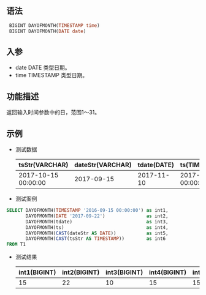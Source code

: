 ## 语法

```sql
 BIGINT DAYOFMONTH(TIMESTAMP time)
 BIGINT DAYOFMONTH(DATE date)
```

## 入参

- date DATE 类型日期。
- time TIMESTAMP 类型日期。

## 功能描述

返回输入时间参数中的日，范围1～31。

## 示例

- 测试数据

  | tsStr(VARCHAR) | dateStr(VARCHAR) | tdate(DATE) | ts(TIMESTAMP) |
    | --- | --- | --- | --- |
  | 2017-10-15 00:00:00 | 2017-09-15 | 2017-11-10 | 2017-10-15 00:00:00 |


- 测试案例

```sql
SELECT DAYOFMONTH(TIMESTAMP '2016-09-15 00:00:00') as int1,
       DAYOFMONTH(DATE '2017-09-22')               as int2,
       DAYOFMONTH(tdate)                           as int3,
       DAYOFMONTH(ts)                              as int4,
       DAYOFMONTH(CAST(dateStr AS DATE))           as int5,
       DAYOFMONTH(CAST(tsStr AS TIMESTAMP))        as int6
FROM T1
```

- 测试结果

  | int1(BIGINT) | int2(BIGINT) | int3(BIGINT) | int4(BIGINT) | int5(BIGINT) | int6(BIGINT) |
    | --- | --- | --- | --- | --- | --- |
  | 15 | 22 | 10 | 15 | 15 | 15 |

